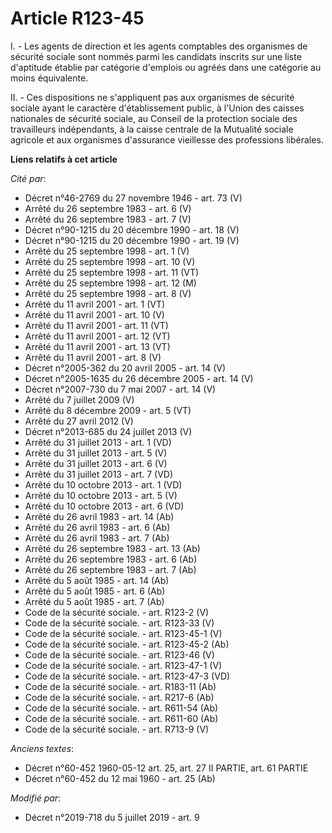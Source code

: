 # Article R123-45

I. - Les agents de direction et les agents comptables des organismes de sécurité sociale sont nommés parmi les candidats
inscrits sur une liste d'aptitude établie par catégorie d'emplois ou agréés dans une catégorie au moins équivalente.

II. - Ces dispositions ne s'appliquent pas aux organismes de sécurité sociale ayant le caractère d'établissement public, à
l'Union des caisses nationales de sécurité sociale, au Conseil de la protection sociale des travailleurs indépendants, à la
caisse centrale de la Mutualité sociale agricole et aux organismes d'assurance vieillesse des professions libérales.

**Liens relatifs à cet article**

_Cité par_:

  - Décret n°46-2769 du 27 novembre 1946 - art. 73 (V)
  - Arrêté du 26 septembre 1983 - art. 6 (V)
  - Arrêté du 26 septembre 1983 - art. 7 (V)
  - Décret n°90-1215 du 20 décembre 1990 - art. 18 (V)
  - Décret n°90-1215 du 20 décembre 1990 - art. 19 (V)
  - Arrêté du 25 septembre 1998 - art. 1 (V)
  - Arrêté du 25 septembre 1998 - art. 10 (V)
  - Arrêté du 25 septembre 1998 - art. 11 (VT)
  - Arrêté du 25 septembre 1998 - art. 12 (M)
  - Arrêté du 25 septembre 1998 - art. 8 (V)
  - Arrêté du 11 avril 2001 - art. 1 (VT)
  - Arrêté du 11 avril 2001 - art. 10 (V)
  - Arrêté du 11 avril 2001 - art. 11 (VT)
  - Arrêté du 11 avril 2001 - art. 12 (VT)
  - Arrêté du 11 avril 2001 - art. 13 (VT)
  - Arrêté du 11 avril 2001 - art. 8 (V)
  - Décret n°2005-362 du 20 avril 2005 - art. 14 (V)
  - Décret n°2005-1635 du 26 décembre 2005 - art. 14 (V)
  - Décret n°2007-730 du 7 mai 2007 - art. 14 (V)
  - Arrêté du 7 juillet 2009 (V)
  - Arrêté du 8 décembre 2009 - art. 5 (VT)
  - Arrêté du 27 avril 2012 (V)
  - Décret n°2013-685 du 24 juillet 2013 (V)
  - Arrêté du 31 juillet 2013 - art. 1 (VD)
  - Arrêté du 31 juillet 2013 - art. 5 (V)
  - Arrêté du 31 juillet 2013 - art. 6 (V)
  - Arrêté du 31 juillet 2013 - art. 7 (VD)
  - Arrêté du 10 octobre 2013 - art. 1 (VD)
  - Arrêté du 10 octobre 2013 - art. 5 (V)
  - Arrêté du 10 octobre 2013 - art. 6 (VD)
  - Arrêté du 26 avril 1983 - art. 14 (Ab)
  - Arrêté du 26 avril 1983 - art. 6 (Ab)
  - Arrêté du 26 avril 1983 - art. 7 (Ab)
  - Arrêté du 26 septembre 1983 - art. 13 (Ab)
  - Arrêté du 26 septembre 1983 - art. 6 (Ab)
  - Arrêté du 26 septembre 1983 - art. 7 (Ab)
  - Arrêté du 5 août 1985 - art. 14 (Ab)
  - Arrêté du 5 août 1985 - art. 6 (Ab)
  - Arrêté du 5 août 1985 - art. 7 (Ab)
  - Code de la sécurité sociale. - art. R123-2 (V)
  - Code de la sécurité sociale. - art. R123-33 (V)
  - Code de la sécurité sociale. - art. R123-45-1 (V)
  - Code de la sécurité sociale. - art. R123-45-2 (Ab)
  - Code de la sécurité sociale. - art. R123-46 (V)
  - Code de la sécurité sociale. - art. R123-47-1 (V)
  - Code de la sécurité sociale. - art. R123-47-3 (VD)
  - Code de la sécurité sociale. - art. R183-11 (Ab)
  - Code de la sécurité sociale. - art. R217-6 (Ab)
  - Code de la sécurité sociale. - art. R611-54 (Ab)
  - Code de la sécurité sociale. - art. R611-60 (Ab)
  - Code de la sécurité sociale. - art. R713-9 (V)

_Anciens textes_:

  - Décret n°60-452 1960-05-12 art. 25, art. 27 II PARTIE, art. 61 PARTIE
  - Décret n°60-452 du 12 mai 1960 - art. 25 (Ab)

_Modifié par_:

  - Décret n°2019-718 du 5 juillet 2019 - art. 9
